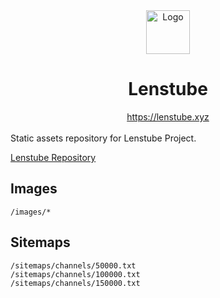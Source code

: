 <div align="center">
    <img src="https://assets.lenstube.xyz/images/brand/lenstube.svg" height="70" alt="Logo">
    <h1>Lenstube</h1>
    <a href="https://lenstube.xyz">https://lenstube.xyz</a>
</div>
<br>
Static assets repository for Lenstube Project.

[Lenstube Repository](https://github.com/lenstube-xyz/lenstube)

## Images

```
/images/*
```

## Sitemaps

```
/sitemaps/channels/50000.txt
/sitemaps/channels/100000.txt
/sitemaps/channels/150000.txt
```
